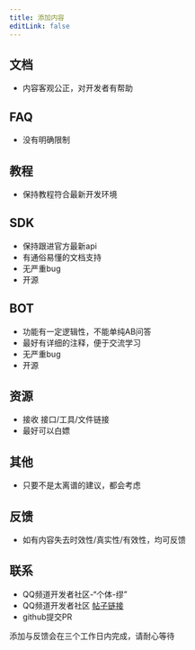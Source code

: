 ```yaml
---
title: 添加内容
editLink: false
---
```



 ## 文档
 
 - 内容客观公正，对开发者有帮助
 
 ## FAQ
 
 - 没有明确限制
 
 ## 教程
 
 - 保持教程符合最新开发环境
 
 ## SDK
 
 - 保持跟进官方最新api
 - 有通俗易懂的文档支持
 - 无严重bug
 - 开源
 
 ## BOT
 
 - 功能有一定逻辑性，不能单纯AB问答
 - 最好有详细的注释，便于交流学习
 - 无严重bug
 - 开源
 
 ## 资源

 - 接收 接口/工具/文件链接 
 - 最好可以白嫖
 
 ## 其他
 
 - 只要不是太离谱的建议，都会考虑
 
 ## 反馈
 
 - 如有内容失去时效性/真实性/有效性，均可反馈
 
 ## 联系
 
 - QQ频道开发者社区-“个体-缪”
 - QQ频道开发者社区 [帖子链接](https://qun.qq.com/qqweb/qunpro/share?_wv=3&_wwv=128&appChannel=share&inviteCode=WEhLR&appChannel=share&contentID=MQ2w&businessType=2&from=246610&biz=ka&shareSource=5)
 - github提交PR
 
 添加与反馈会在三个工作日内完成，请耐心等待